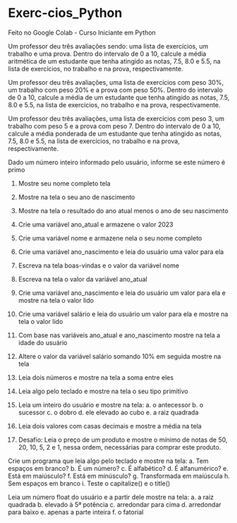 # Exerc-cios_Python
Feito no Google Colab - Curso Iniciante em Python


Um professor deu três avaliações sendo: uma lista de exercícios, um trabalho e
uma prova. Dentro do intervalo de 0 a 10, calcule a média aritmética de um
estudante que tenha atingido as notas, 7.5, 8.0 e 5.5, na lista de exercícios, no
trabalho e na prova, respectivamente.

Um professor deu três avaliações, uma lista de exercícios com peso 30%, um
trabalho com peso 20% e a prova com peso 50%. Dentro do intervalo de 0 a 10,
calcule a média de um estudante que tenha atingido as notas, 7.5, 8.0 e 5.5, na
lista de exercícios, no trabalho e na prova, respectivamente.

Um professor deu três avaliações, uma lista de exercícios com peso 3, um
trabalho com peso 5 e a prova com peso 7. Dentro do intervalo de 0 a 10, calcule
a média ponderada de um estudante que tenha atingido as notas, 7.5, 8.0 e 5.5,
na lista de exercícios, no trabalho e na prova, respectivamente.

Dado um número inteiro informado pelo usuário, informe se este número é primo

1. Mostre seu nome completo tela
2. Mostre na tela o seu ano de nascimento
3. Mostre na tela o resultado do ano atual menos o ano de seu nascimento

1. Crie uma variável ano_atual e armazene o valor 2023
2. Crie uma variável nome e armazene nela o seu nome completo
3. Crie uma variável ano_nascimento e leia do usuário uma valor para ela


1. Escreva na tela boas-vindas e o valor da variável nome
2. Escreva na tela o valor da variável ano_atual
3. Crie uma variável ano_nascimento e leia do usuário um valor para ela e 
mostre na tela o valor lido
4. Crie uma variável salário e leia do usuário um valor para ela e mostre na tela 
o valor lido
5. Com base nas variáveis ano_atual e ano_nascimento mostre na tela a idade 
do usuário
6. Altere o valor da variável salário somando 10% em seguida mostre na tela


1. Leia dois números e mostre na tela a soma entre eles
2. Leia algo pelo teclado e mostre na tela o seu tipo primitivo
3. Leia um inteiro do usuário e mostre na tela:
a. o antecessor
b. o sucessor
c. o dobro
d. ele elevado ao cubo
e. a raiz quadrada
4. Leia dois valores com casas decimais e mostre a média na tela
5. Desafio: Leia o preço de um produto e mostre o mínimo de notas de 50, 20, 
10, 5, 2 e 1, nessa ordem, necessárias para comprar este produto.


Crie um programa que leia algo pelo teclado e mostre na tela:
a. Tem espaços em branco?
b. É um número?
c. É alfabético?
d. É alfanumérico?
e. Está em maiúsculo?
f. Está em minúsculo?
g. Transformada em maiúscula
h. Sem espaços em branco
i. Teste o capitalize() e o title()

Leia um número float do usuário e a partir dele mostre na tela:
a. a raiz quadrada
b. elevado à 5ª potência
c. arredondar para cima
d. arredondar para baixo
e. apenas a parte inteira
f. o fatorial










